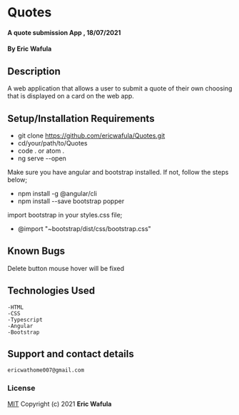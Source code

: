# Quotes
#### A quote submission App , 18/07/2021
#### By **Eric Wafula**
## Description
A web application that allows a user to submit a quote of their own choosing that is displayed on a card on the web app.
## Setup/Installation Requirements
* git clone https://github.com/ericwafula/Quotes.git
* cd/your/path/to/Quotes
* code . or atom .
* ng serve --open

Make sure you have angular and bootstrap installed. If not, follow the steps below;
* npm install -g @angular/cli
* npm install --save bootstrap popper

import bootstrap in your styles.css file;
* @import "~bootstrap/dist/css/bootstrap.css"
## Known Bugs
Delete button mouse hover will be fixed
## Technologies Used
    -HTML
    -CSS
    -Typescript
    -Angular
    -Bootstrap
## Support and contact details
    ericwathome007@gmail.com
### License
[MIT](license.txt)
Copyright (c) 2021 **Eric Wafula**